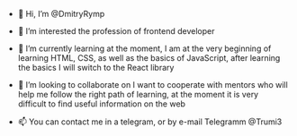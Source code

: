 - 👋 Hi, I’m @DmitryRymp
- 👀 I’m interested  the profession of frontend developer
- 🌱 I’m currently learning at the moment, I am at the very beginning of learning HTML, CSS, as well as the basics of JavaScript, after learning the basics I will switch to the React library
- 💞️ I’m looking to collaborate on I want to cooperate with mentors who will help me follow the right path of learning, at the moment it is very difficult to find useful information on the web

- 📫 You can contact me in a telegram, or by e-mail
Telegramm @Trumi3

<!---
DmitryRymp/DmitryRymp is a ✨ special ✨ repository because its `README.md` (this file) appears on your GitHub profile.
You can click the Preview link to take a look at your changes.
--->
